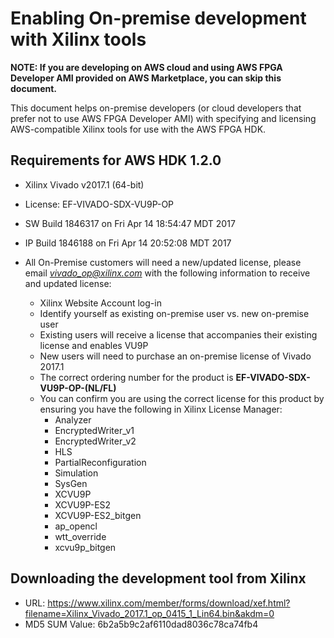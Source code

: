 
# Enabling On-premise development with Xilinx tools

**NOTE: If you are developing on AWS cloud and using AWS FPGA Developer AMI provided on AWS Marketplace, you can skip this document.**

This document helps on-premise developers (or cloud developers that prefer not to use AWS FPGA Developer AMI) with specifying and licensing AWS-compatible Xilinx tools for use with the AWS FPGA HDK.


<a name="requirements"></a>
## Requirements for AWS HDK 1.2.0
 * Xilinx Vivado v2017.1 (64-bit)
 * License: EF-VIVADO-SDX-VU9P-OP
 * SW Build 1846317 on Fri Apr 14 18:54:47 MDT 2017
 * IP Build 1846188 on Fri Apr 14 20:52:08 MDT 2017

 * All On-Premise customers will need a new/updated license, please email _*vivado_op@xilinx.com*_ with the following information to receive and updated license:
    * Xilinx Website Account log-in
    * Identify yourself as existing on-premise user vs. new on-premise user
    * Existing users will receive a license that accompanies their existing license and enables VU9P
    * New users will need to purchase an on-premise license of Vivado 2017.1
    * The correct ordering number for the product is **EF-VIVADO-SDX-VU9P-OP-(NL/FL)**
    * You can confirm you are using the correct license for this product by ensuring you have the following in Xilinx License Manager:
       * Analyzer
       * EncryptedWriter_v1
       * EncryptedWriter_v2
       * HLS
       * PartialReconfiguration
       * Simulation
       * SysGen
       * XCVU9P
       * XCVU9P-ES2
       * XCVU9P-ES2_bitgen
       * ap_opencl
       * wtt_override
       * xcvu9p_bitgen

<a name="download"></a>
## Downloading the development tool from Xilinx

 * URL: https://www.xilinx.com/member/forms/download/xef.html?filename=Xilinx_Vivado_2017.1_op_0415_1_Lin64.bin&akdm=0
 * MD5 SUM Value: 6b2a5b9c2af6110dad8036c78ca74fb4

